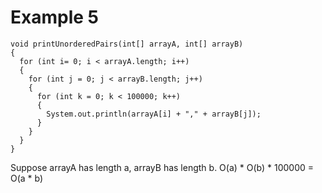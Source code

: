 # Example 5

```
void printUnorderedPairs(int[] arrayA, int[] arrayB)
{
  for (int i= 0; i < arrayA.length; i++)
  {
    for (int j = 0; j < arrayB.length; j++)
    {
      for (int k = 0; k < 100000; k++)
      {
        System.out.println(arrayA[i] + "," + arrayB[j]);
      }
    }
  }
}
```
Suppose arrayA has length a, arrayB has length b.
O(a) \* O(b) \* 100000 = O(a \* b)
